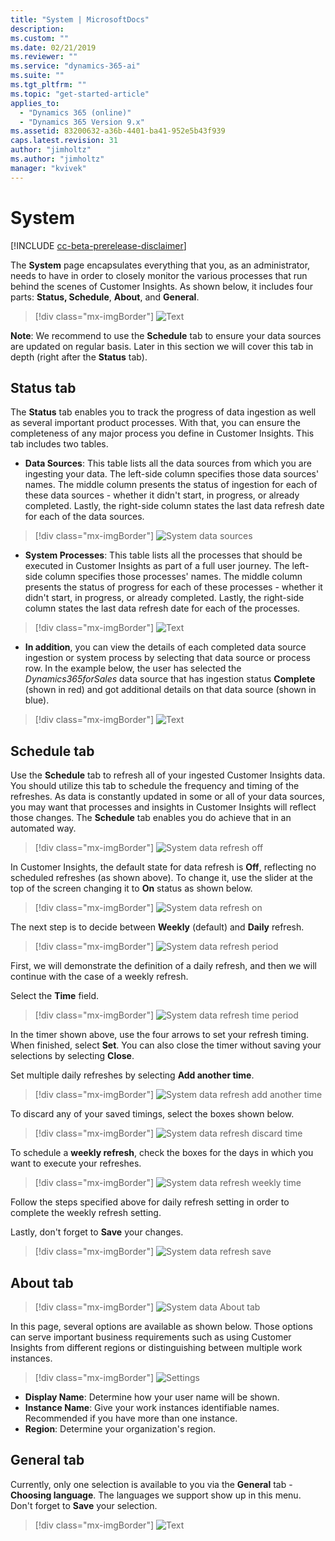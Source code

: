 ```yaml
---
title: "System | MicrosoftDocs"
description: 
ms.custom: ""
ms.date: 02/21/2019
ms.reviewer: ""
ms.service: "dynamics-365-ai"
ms.suite: ""
ms.tgt_pltfrm: ""
ms.topic: "get-started-article"
applies_to: 
  - "Dynamics 365 (online)"
  - "Dynamics 365 Version 9.x"
ms.assetid: 83200632-a36b-4401-ba41-952e5b43f939
caps.latest.revision: 31
author: "jimholtz"
ms.author: "jimholtz"
manager: "kvivek"
---
```

# System

[!INCLUDE [cc-beta-prerelease-disclaimer](../includes/cc-beta-prerelease-disclaimer.md)]

The **System** page encapsulates everything that you, as an administrator, needs to have in order to closely monitor the various processes that run behind the scenes of Customer Insights. As shown below, it includes four parts: **Status, Schedule**, **About**, and **General**.

> [!div class="mx-imgBorder"] 
> ![](media/system-tabs.png "Text")

**Note**: We recommend to use the **Schedule** tab to ensure your data sources are updated on regular basis. Later in this section we will cover this tab in depth (right after the **Status** tab).

## Status tab

The **Status** tab enables you to track the progress of data ingestion as well as several important product processes. With that, you can ensure the completeness of any major process you define in Customer Insights. This tab includes two tables.

- **Data Sources**: This table lists all the data sources from which you are ingesting your data. The left-side column specifies those data sources' names. The middle column presents the status of ingestion for each of these data sources - whether it didn't start, in progress, or already completed. Lastly, the right-side column states the last data refresh date for each of the data sources.

> [!div class="mx-imgBorder"] 
> ![](media/system-data-sources.png "System data sources")

- **System Processes**: This table lists all the processes that should be executed in Customer Insights as part of a full user journey. The left-side column specifies those processes' names. The middle column presents the status of progress for each of these processes - whether it didn't start, in progress, or already completed. Lastly, the right-side column states the last data refresh date for each of the processes.

> [!div class="mx-imgBorder"] 
> ![](media/system-status-processes.png "Text")

- **In addition**, you can view the details of each completed data source ingestion or system process by selecting that data source or process row. In the example below, the user has selected the *Dynamics365forSales* data source that has ingestion status **Complete** (shown in red) and got additional details on that data source (shown in blue).

> [!div class="mx-imgBorder"] 
> ![](media/system-database-details.png "Text")

## Schedule tab

Use the **Schedule** tab to refresh all of your ingested Customer Insights data. You should utilize this tab to schedule the frequency and timing of the refreshes. As data is constantly updated in some or all of your data sources, you may want that processes and insights in Customer Insights will reflect those changes. The **Schedule** tab enables you do achieve that in an automated way.

> [!div class="mx-imgBorder"] 
> ![](media/system-data-refresh-off.png "System data refresh off")

In Customer Insights, the default state for data refresh is **Off**, reflecting no scheduled refreshes (as shown above). To change it, use the slider at the top of the screen changing it to **On** status as shown below.

> [!div class="mx-imgBorder"] 
> ![](media/system-data-refresh-on.png "System data refresh on")

The next step is to decide between **Weekly** (default) and **Daily** refresh.

> [!div class="mx-imgBorder"] 
> ![](media/system-data-refresh-period.png "System data refresh period")

First, we will demonstrate the definition of a daily refresh, and then we will continue with the case of a weekly refresh.

Select the **Time** field.

> [!div class="mx-imgBorder"] 
> ![](media/system-data-refresh-time-period.png "System data refresh time period")

In the timer shown above, use the four arrows to set your refresh timing. When finished, select **Set**. You can also close the timer without saving your selections by selecting **Close**.

Set multiple daily refreshes by selecting **Add another time**.

> [!div class="mx-imgBorder"] 
> ![](media/system-data-refresh-add-another-time.png "System data refresh add another time")

To discard any of your saved timings, select the boxes shown below.

> [!div class="mx-imgBorder"] 
> ![](media/system-data-refresh-discard-time.png "System data refresh discard time")

To schedule a **weekly refresh**, check the boxes for the days in which you want to execute your refreshes.

> [!div class="mx-imgBorder"] 
> ![](media/system-data-refresh-weekly-time.png "System data refresh weekly time")

Follow the steps specified above for daily refresh setting in order to complete the weekly refresh setting.

Lastly, don't forget to **Save** your changes.

> [!div class="mx-imgBorder"] 
> ![](media/system-data-refresh-save.png "System data refresh save")

## About tab

> [!div class="mx-imgBorder"] 
> ![](media/system-data-about-tab.png "System data About tab")

In this page, several options are available as shown below. Those options can serve important business requirements such as using Customer Insights from different regions or distinguishing between multiple work instances.

> [!div class="mx-imgBorder"] 
> ![](media/settings.png "Settings")

- **Display Name**: Determine how your user name will be shown.
- **Instance Name**: Give your work instances identifiable names. Recommended if you have more than one instance.
- **Region**: Determine your organization's region.

## General tab

Currently, only one selection is available to you via the **General** tab - **Choosing language**. The languages we support show up in this menu. Don't forget to **Save** your selection. 

> [!div class="mx-imgBorder"] 
> ![](media/system-tabs-general.png "Text")
